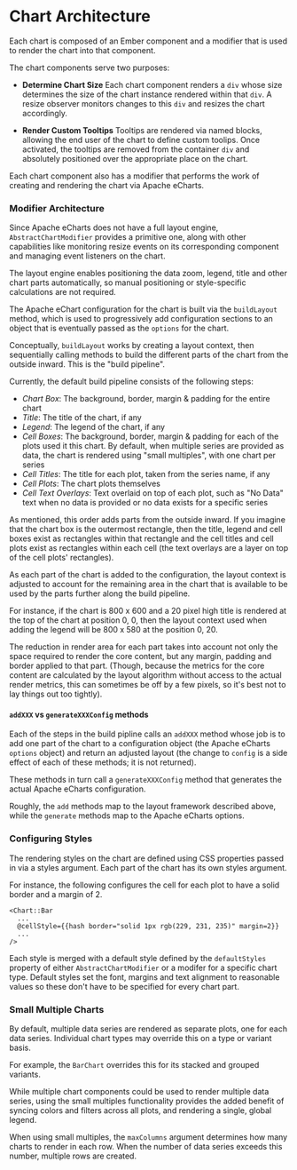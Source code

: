 Chart Architecture
==================

Each chart is composed of an Ember component and a modifier that is used to
render the chart into that component.

The chart components serve two purposes:

 - **Determine Chart Size**
   Each chart component renders a `div` whose size determines the size of the
   chart instance rendered within that `div`. A resize observer monitors changes
   to this `div` and resizes the chart accordingly.

 - **Render Custom Tooltips**
   Tooltips are rendered via named blocks, allowing the end user of the chart to
   define custom toolips. Once activated, the tooltips are removed from the
   container `div` and absolutely positioned over the appropriate place on the
   chart.

Each chart component also has a modifier that performs the work of creating and
rendering the chart via Apache eCharts.


### Modifier Architecture

Since Apache eCharts does not have a full layout engine, `AbstractChartModifier`
provides a primitive one, along with other capabilities like monitoring resize
events on its corresponding component and managing event listeners on the chart.

The layout engine enables positioning the data zoom, legend, title and other
chart parts automatically, so manual positioning or style-specific calculations
are not required.

The Apache eChart configuration for the chart is built via the `buildLayout`
method, which is used to progressively add configuration sections to an object
that is eventually passed as the `options` for the chart.

Conceptually, `buildLayout` works by creating a layout context, then
sequentially calling methods to build the different parts of the chart from the
outside inward. This is the "build pipeline".

Currently, the default build pipeline consists of the following steps:

 - *Chart Box*: The background, border, margin & padding for the entire chart
 - *Title*: The title of the chart, if any
 - *Legend*: The legend of the chart, if any
 - *Cell Boxes*: The background, border, margin & padding for each of the plots
   used it this chart. By default, when multiple series are provided as data,
   the chart is rendered using "small multiples", with one chart per series
 - *Cell Titles*: The title for each plot, taken from the series name, if any
 - *Cell Plots*: The chart plots themselves
 - *Cell Text Overlays*: Text overlaid on top of each plot, such as "No Data"
   text when no data is provided or no data exists for a specific series

As mentioned, this order adds parts from the outside inward. If you imagine that
the chart box is the outermost rectangle, then the title, legend and cell boxes
exist as rectangles within that rectangle and the cell titles and cell plots
exist as rectangles within each cell (the text overlays are a layer on top of
the cell plots' rectangles).

As each part of the chart is added to the configuration, the layout context is
adjusted to account for the remaining area in the chart that is available to
be used by the parts further along the build pipeline.

For instance, if the chart is 800 x 600 and a 20 pixel high title is rendered at
the top of the chart at position 0, 0, then the layout context used when adding
the legend will be 800 x 580 at the position 0, 20.

The reduction in render area for each part takes into account not only the space
required to render the core content, but any margin, padding and border applied
to that part. (Though, because the metrics for the core content are calculated
by the layout algorithm without access to the actual render metrics, this can
sometimes be off by a few pixels, so it's best not to lay things out too
tightly).


#### `addXXX` vs `generateXXXConfig` methods

Each of the steps in the build pipline calls an `addXXX` method whose job is to
add one part of the chart to a configuration object (the Apache eCharts
`options` object) and return an adjusted layout (the change to `config` is a
side effect of each of these methods; it is not returned).

These methods in turn call a `generateXXXConfig` method that generates the
actual Apache eCharts configuration.

Roughly, the `add` methods map to the layout framework described above, while
the `generate` methods map to the Apache eCharts options.


### Configuring Styles

The rendering styles on the chart are defined using CSS properties passed in via
a styles argument. Each part of the chart has its own styles argument.

For instance, the following configures the cell for each plot to have a solid
border and a margin of 2.

```
<Chart::Bar
  ...
  @cellStyle={{hash border="solid 1px rgb(229, 231, 235)" margin=2}}
  ...
/>
```

Each style is merged with a default style defined by the `defaultStyles`
property of either `AbstractChartModifier` or a modifer for a specific chart
type. Default styles set the font, margins and text alignment to reasonable
values so these don't have to be specified for every chart part.


### Small Multiple Charts

By default, multiple data series are rendered as separate plots, one for each
data series. Individual chart types may override this on a type or variant
basis.

For example, the `BarChart` overrides this for its stacked and grouped variants.

While multiple chart components could be used to render multiple data series,
using the small multiples functionality provides the added benefit of syncing
colors and filters across all plots, and rendering a single, global legend.

When using small multiples, the `maxColumns` argument determines how many charts
to render in each row. When the number of data series exceeds this number,
multiple rows are created.
